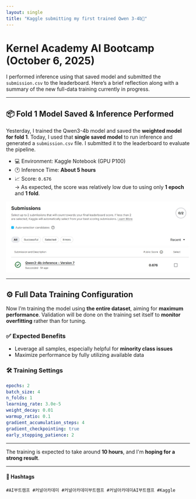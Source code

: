 ```yaml
---
layout: single
title: "Kaggle submitting my first trained Qwen 3-4b🧠"
---
```


# Kernel Academy AI Bootcamp (October 6, 2025)

I performed inference using that saved model and submitted the `submission.csv` to the leaderboard. Here’s a brief reflection along with a summary of the new full-data training currently in progress.

---

## 📦 Fold 1 Model Saved & Inference Performed

Yesterday, I trained the Qwen3-4b model and saved the **weighted model for fold 1**. Today, I used that **single saved model** to run inference and generated a `submission.csv` file. I submitted it to the leaderboard to evaluate the pipeline.

- 💻 Environment: Kaggle Notebook (GPU P100)  
- 🕐 Inference Time: **About 5 hours**  
- 📈 Score: `0.676`  
  → As expected, the score was relatively low due to using only **1 epoch** and **1 fold**.

![leaderboard](/assets/images/kaggle-day4.jpg)

---

## ⚙️ Full Data Training Configuration

Now I’m training the model using **the entire dataset**, aiming for **maximum performance**. Validation will be done on the training set itself to **monitor overfitting** rather than for tuning.

### ✅ Expected Benefits

- Leverage all samples, especially helpful for **minority class issues**
- Maximize performance by fully utilizing available data

### 🛠 Training Settings
```yaml
epochs: 2
batch_size: 4
n_folds: 1
learning_rate: 3.0e-5
weight_decay: 0.01
warmup_ratio: 0.1
gradient_accumulation_steps: 4
gradient_checkpointing: true
early_stopping_patience: 2
```
---

The training is expected to take around **10 hours**, and I'm **hoping for a strong result**.

---

#### 🔖 Hashtags  
`#AI부트캠프 #커널아카데미 #커널아카데미부트캠프 #커널아카데미AI부트캠프 #Kaggle`
